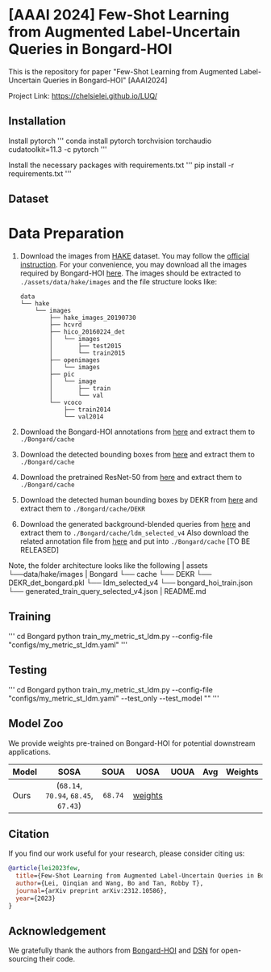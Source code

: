 # [AAAI 2024] Few-Shot Learning from Augmented Label-Uncertain Queries in Bongard-HOI
This is the repository for paper "Few-Shot Learning from Augmented Label-Uncertain Queries in Bongard-HOI" [AAAI2024] 

Project Link: https://chelsielei.github.io/LUQ/

## Installation
Install pytorch
'''
conda install pytorch torchvision torchaudio cudatoolkit=11.3 -c pytorch
'''

Install the necessary packages with requirements.txt
'''
pip install -r requirements.txt
'''
## Dataset
Data Preparation
===

1. Download the images from [HAKE](http://hake-mvig.cn/) dataset. You may follow the [official instruction](https://github.com/DirtyHarryLYL/HAKE/tree/master/Images#download-images-for-hake). For your convenience, you may download all the images required by Bongard-HOI [here](https://zenodo.org/record/7079175/files/bongard_hoi_images.tar?download=1). The images should be extracted to `./assets/data/hake/images` and the file structure looks like:
    ```plain
    data
    └── hake
        └── images
            ├── hake_images_20190730
            ├── hcvrd
            ├── hico_20160224_det
            │   └── images
            │       ├── test2015
            │       └── train2015
            ├── openimages
            │   └── images
            ├── pic
            │   └── image
            │       ├── train
            │       └── val
            └── vcoco
                ├── train2014
                └── val2014
    ```

2. Download the Bongard-HOI annotations from [here](https://zenodo.org/record/7079175/files/bongard_hoi_annotations.tar?download=1) and extract them to `./Bongard/cache`

3. Download the detected bounding boxes from [here](https://zenodo.org/record/7079175/files/hico_faster_rcnn_R_101_DC5_3x_objectness.pkl?download=1) and extract them to `./Bongard/cache`

4. Download the pretrained ResNet-50 from [here](https://zenodo.org/record/7079175/files/resnet.tar?download=1) and extract them to `./Bongard/cache`

5. Download the detected human bounding boxes by DEKR from [here](https://nusu-my.sharepoint.com/:u:/r/personal/e1100059_u_nus_edu/Documents/LUQ-Bongard/DEKR_det_bongard.pkl?csf=1&web=1&e=Q6bTCv) and extract them to `./Bongard/cache/DEKR`

6. Download the generated background-blended queries from [here]() and extract them to `./Bongard/cache/ldm_selected_v4`
Also download the related annotation file from [here]() and put into `./Bongard/cache`
[TO BE RELEASED]

Note, the folder architecture looks like the following
| assets
└──data/hake/images
| Bongard
└── cache
    └── DEKR
        └── DEKR_det_bongard.pkl
    └── ldm_selected_v4
    └── bongard_hoi_train.json
    └── generated_train_query_selected_v4.json
| README.md


## Training
'''
cd Bongard 
python train_my_metric_st_ldm.py --config-file "configs/my_metric_st_ldm.yaml" 
'''

## Testing
'''
cd Bongard 
python train_my_metric_st_ldm.py --config-file "configs/my_metric_st_ldm.yaml"  --test_only --test_model "<path to best_model.pth>"
'''

## Model Zoo
We provide weights pre-trained on Bongard-HOI for potential downstream applications. 

|Model|SOSA|SOUA|UOSA|UOUA|Avg|Weights|
|:-|:-:|:-:|:-:|:-:|:-:|:-:|
|Ours|(`68.14`, `70.94`, `68.45`, `67.43`)|`68.74`|[weights](https://nusu-my.sharepoint.com/:u:/r/personal/e1100059_u_nus_edu/Documents/LUQ-Bongard/DEKR_det_bongard.pkl?csf=1&web=1&e=45ywLy)|



## Citation

If you find our work useful for your research, please consider citing us:

```bibtex
@article{lei2023few,
  title={Few-Shot Learning from Augmented Label-Uncertain Queries in Bongard-HOI},
  author={Lei, Qinqian and Wang, Bo and Tan, Robby T},
  journal={arXiv preprint arXiv:2312.10586},
  year={2023}
}
```

## Acknowledgement
We gratefully thank the authors from [Bongard-HOI](https://github.com/NVlabs/Bongard-HOI/tree/master) and [DSN](https://github.com/chrysts/dsn_fewshot) for open-sourcing their code.
